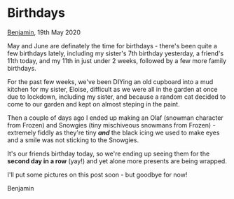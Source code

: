 # Birthdays

[Benjamin](/benjamin), 19th May 2020

May and June are definately the time for birthdays - there's been quite a few birthdays lately, including my sister's 7th birthday yesterday, a friend's 11th today, and my 11th in just under 2 weeks, followed by a few more family birthdays.

For the past few weeks, we've been DIYing an old cupboard into a mud kitchen for my sister, Eloise, difficult as we were all in the garden at once due to lockdown, including my sister, and because a random cat decided to come to our garden and kept on almost steping in the paint.

Then a couple of days ago I ended up making an Olaf (snowman character from Frozen) and Snowgies (tiny mischiveous snowmans from Frozen) - extremely fiddly as they're tiny __*and*__ the black icing we used to make eyes and a smile was not sticking to the Snowgies.

It's our friends birthday today, so we're ending up seeing them for the __second day in a row__ (yay!) and yet alone more presents are being wrapped.

I'll put some pictures on this post soon - but goodbye for now!

Benjamin
